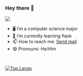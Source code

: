 ### Hey there 👋

![](https://komarev.com/ghpvc/?username=hetavv&style=flat-square)


- 🖥 I’m a computer science major
- 🌱 I’m currently learning flask
- 📫 How to reach me: <a href="mailto: hetav.1805@gmail.com"><u>Send mail</u></a>
- 😄 Pronouns: He/Him
<br>

<!-- ![Anurag's GitHub stats](https://github-readme-stats.vercel.app/api?username=hetavv&hide=stars) -->
[![Top Langs](https://github-readme-stats.vercel.app/api/top-langs/?username=hetavv&layout=compact)](https://github.com/anuraghazra/github-readme-stats)

